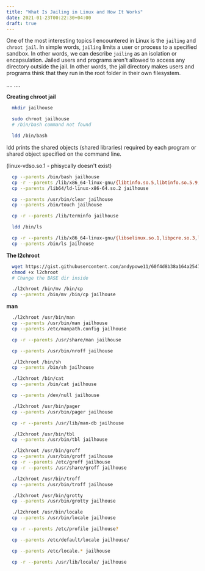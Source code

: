 ```yaml
---
title: "What Is Jailing in Linux and How It Works"
date: 2021-01-23T00:22:30+04:00
draft: true
---
```


One of the most interesting topics I encountered in Linux is the `jailing` and `chroot jail`. In simple words, `jailing` limits a user or process to a specified sandbox. In other words, we can describe `jailing` as an isolation or encapsulation. Jailed users and programs aren't allowed to access any directory outside the jail. In other words, the jail directory makes users and programs think that they run in the root folder in their own filesystem. 

....
....

**Creating chroot jail**

```bash
  mkdir jailhouse
```

```bash
  sudo chroot jailhouse
  # /bin/bash command not found 
```

```bash
  ldd /bin/bash
```

ldd prints the shared objects (shared libraries) required by each program or shared object specified on the command line.

(linux-vdso.so.1 - phisycally doesn't exist)

```bash
  cp --parents /bin/bash jailhouse
  cp -r --parents /lib/x86_64-linux-gnu/{libtinfo.so.5,libtinfo.so.5.9,libdl.so.2,libdl-2.28.so,libc.so.6,libc-2.28.so} jailhouse
  cp --parents /lib64/ld-linux-x86-64.so.2 jailhouse
```

```bash
  cp --parents /usr/bin/clear jailhouse
  cp --parents /bin/touch jailhouse
```

```bash
  cp -r --parents /lib/terminfo jailhouse
```

```bash
  ldd /bin/ls
```

```bash
  cp -r --parents /lib/x86_64-linux-gnu/{libselinux.so.1,libpcre.so.3,libpcre.so.3.13.3,libpthread.so.0,libpthread-2.28.so} jailhouse
  cp --parents /bin/ls jailhouse
```


**The l2chroot**
```bash
  wget https://gist.githubusercontent.com/andypowe11/60f4d8b38a164a2547174a6d62393bba/raw/b97e600684105105588430b24ee9ced9298deb7d/l2chroot
  chmod +x l2chroot
  # Change the BASE dir inside
```

```bash
  ./l2chroot /bin/mv /bin/cp
  cp --parents /bin/mv /bin/cp jailhouse
```


**man**

```bash
  ./l2chroot /usr/bin/man
  cp --parents /usr/bin/man jailhouse
  cp --parents /etc/manpath.config jailhouse
```

```bash
  cp -r --parents /usr/share/man jailhouse
```

```bash
  cp --parents /usr/bin/nroff jailhouse 
```

```bash
  ./l2chroot /bin/sh
  cp --parents /bin/sh jailhouse
```

```bash
  ./l2chroot /bin/cat
  cp --parents /bin/cat jailhouse
```

```bash
  cp --parents /dev/null jailhouse
```

```bash
  ./l2chroot /usr/bin/pager
  cp --parents /usr/bin/pager jailhouse
```

```bash
  cp -r --parents /usr/lib/man-db jailhouse
```

```bash
  ./l2chroot /usr/bin/tbl
  cp --parents /usr/bin/tbl jailhouse
```

```bash
  ./l2chroot /usr/bin/groff
  cp --parents /usr/bin/groff jailhouse
  cp -r --parents /etc/groff jailhouse
  cp -r --parents /usr/share/groff jailhouse
```

```bash
  ./l2chroot /usr/bin/troff
  cp --parents /usr/bin/troff jailhouse
```

```bash
  ./l2chroot /usr/bin/grotty
  cp --parents /usr/bin/grotty jailhouse
```

```bash
  ./l2chroot /usr/bin/locale
  cp --parents /usr/bin/locale jailhouse
```

```bash
  cp -r --parents /etc/profile jailhouse?
```

```bash
  cp --parents /etc/default/locale jailhouse/
```

```bash
  cp --parents /etc/locale.* jailhouse
```

```bash
  cp -r --parents /usr/lib/locale/ jailhouse
```